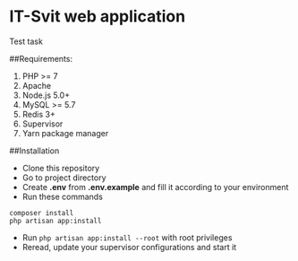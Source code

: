 IT-Svit web application
=======================

Test task

##Requirements:

1. PHP >= 7
2. Apache
3. Node.js 5.0+
4. MySQL >= 5.7
5. Redis 3+
6. Supervisor
7. Yarn package manager

##Installation
- Clone this repository
- Go to project directory
- Create **.env** from **.env.example** and fill it according to your environment
- Run these commands
```
composer install
php artisan app:install
```
- Run ```php artisan app:install --root``` with root privileges
- Reread, update your supervisor configurations and start it